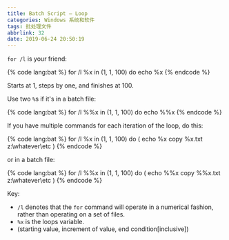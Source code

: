 ```yaml
---
title: Batch Script – Loop
categories: Windows 系统和软件
tags: 批处理文件
abbrlink: 32
date: 2019-06-24 20:50:19
---
```

`for /l` is your friend:

{% code lang:bat %}
for /l %x in (1, 1, 100) do echo %x
{% endcode %}

Starts at 1, steps by one, and finishes at 100.

Use two `%`s if it's in a batch file:

{% code lang:bat %}
for /l %%x in (1, 1, 100) do echo %%x
{% endcode %}

If you have multiple commands for each iteration of the loop, do this:

{% code lang:bat %}
for /l %x in (1, 1, 100) do (
   echo %x
   copy %x.txt z:\whatever\etc
)
{% endcode %}

or in a batch file:

{% code lang:bat %}
for /l %%x in (1, 1, 100) do (
   echo %%x
   copy %%x.txt z:\whatever\etc
)
{% endcode %}

Key:

+ `/l` denotes that the `for` command will operate in a numerical fashion, rather than operating on a set of files.
+ `%x` is the loops variable.
+ (starting value, increment of value, end condition\[inclusive\])
